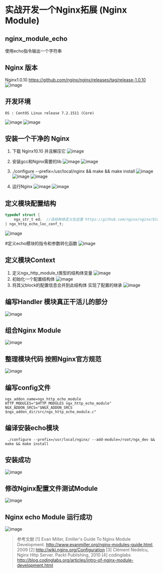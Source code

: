# 实战开发一个Nginx拓展 (Nginx Module)
## nginx_module_echo
使用echo指令输出一个字符串

## Nginx 版本
Nginx1.0.10 https://github.com/nginx/nginx/releases/tag/release-1.0.10
![image](https://wx1.sinaimg.cn/large/005LOzcmly1fgimmvpk3sj30mi04p3z9.jpg)

## 开发环境
```shell
OS : CentOS Linux release 7.2.1511 (Core)
```
![image](https://wx4.sinaimg.cn/large/005LOzcmly1fgimnlvhh0j30s106imxw.jpg)
![image](https://wx4.sinaimg.cn/large/005LOzcmly1fgimnlwy1fj315u0dwdhn.jpg)

## 安装一个干净的 Nginx
1. 下载 Nginx10.10 并且解压它
![image](http://wx2.sinaimg.cn/large/005LOzcmly1fgimq77ahwj30pw05et9n.jpg)

2. 安装gcc和Nginx需要的lib
![image](https://wx4.sinaimg.cn/large/005LOzcmly1fgimv0hryoj30pd06djs8.jpg)
![image](https://wx4.sinaimg.cn/large/005LOzcmly1fgimva84bbj30pa07fgms.jpg)

3. ./configure --prefix=/usr/local/nginx && make && make install
![image](https://ws2.sinaimg.cn/large/005LOzcmly1fgimvz2rfkj30j10av75w.jpg)
![image](https://wx2.sinaimg.cn/large/005LOzcmly1fgimw6cmh2j30ur06n757.jpg)
![image](https://ws4.sinaimg.cn/large/005LOzcmly1fgimwezp9tj30qu0fdn0a.jpg)
4. 运行Nginx
![image](https://wx3.sinaimg.cn/large/005LOzcmly1fgimy3dkk5j30rr05ddh5.jpg)
![image](https://ws1.sinaimg.cn/large/005LOzcmly1fgimyc58d3j31vk0qsq9y.jpg)

## 定义模块配置结构
```C
typedef struct {
    ngx_str_t ed;  //该结构体定义在这里 https://github.com/nginx/nginx/blob/master/src/core/ngx_string.h
} ngx_http_echo_loc_conf_t;
```
![image](https://wx2.sinaimg.cn/large/005LOzcmly1fgin4at3rsj30rp04g74r.jpg)

#定义echo模块的指令和参数转化函数
![image](https://wx1.sinaimg.cn/large/005LOzcmly1fgjdis37udj30xj0bktan.jpg)

## 定义模块Context
1. 定义ngx_http_module_t类型的结构体变量
![image](https://wx3.sinaimg.cn/large/005LOzcmly1fgjer4wtrxj313u09igo7.jpg)
2. 初始化一个配置结构体
![image](https://wx1.sinaimg.cn/large/005LOzcmly1fgjerqnq71j30zd08fmyd.jpg)
3. 将其父block的配置信息合并到此结构体 实现了配置的继承
![image](https://wx3.sinaimg.cn/large/005LOzcmly1fgjes12fy5j30ya08qgn7.jpg)

## 编写Handler  模块真正干活儿的部分
![image](https://ws2.sinaimg.cn/large/005LOzcmly1fgjfosnvf5j31hy0q6wlb.jpg)

## 组合Nginx Module
![image](https://ws2.sinaimg.cn/large/005LOzcmly1fgjjo2l11jj31en0g4gq1.jpg)

## 整理模块代码 按照Nginx官方规范
![image](https://ws2.sinaimg.cn/large/005LOzcmly1fgjnxy9ikvj31yx12jwr3.jpg)

## 编写config文件
```shell
ngx_addon_name=ngx_http_echo_module
HTTP_MODULES="$HTTP_MODULES ngx_http_echo_module"
NGX_ADDON_SRCS="$NGX_ADDON_SRCS $ngx_addon_dir/src/ngx_http_echo_module.c"
```
## 编译安装echo模块
```shell
 ./configure --prefix=/usr/local/nginx/ --add-module=/root/ngx_dev && make && make install
```
## 安装成功
![image](https://ws3.sinaimg.cn/large/005LOzcmly1fgjnvxyqx4j30w40f0tbw.jpg)

## 修改Nginx配置文件测试Module
![image](https://ws2.sinaimg.cn/large/005LOzcmly1fgjnz17rh7j30jl07yaai.jpg)

## Nginx echo Module 运行成功
![image](https://ws2.sinaimg.cn/large/005LOzcmly1fgjo0r1a5dj30yf06tmxv.jpg)

>参考文献
 [1] Evan Miller, Emiller's Guide To Nginx Module Development. http://www.evanmiller.org/nginx-modules-guide.html, 2009
 [2] http://wiki.nginx.org/Configuration
 [3] Clément Nedelcu, Nginx Http Server. Packt Publishing, 2010
 [4] codinglabs http://blog.codinglabs.org/articles/intro-of-nginx-module-development.html